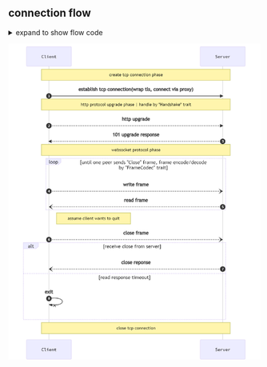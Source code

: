 ## connection flow

<details>
<summary>expand to show flow code</summary>

```text
sequenceDiagram
    autonumber
    participant C as Client
    participant S as Server
    Note over C,S: create tcp connection phase 
    C->>S: establish tcp connection(wrap tls, connect via proxy)
    Note over C,S: http protocol upgrade phase | handle by "Handshake" trait
    C-->>S: http upgrade
    S-->>C: 101 upgrade response
    Note over C,S: websocket protocol phase
    loop until one peer sends "Close" frame, frame encode/decode by "FrameCodec" trait
        C--)S: write frame
        S--)C: read frame
    end
    Note right of C: assume client wants to quit
    C--)S: close frame
    alt  receive close from server
        S--)C: close reponse
    else read response timeout
        C-xC: exit
    end
    Note over C,S: close tcp connection
  
```
</details>

![connection-flow](assets/connection-flow.png)